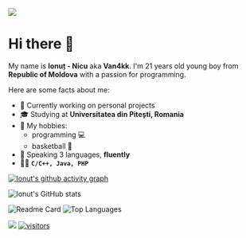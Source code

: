 [<img src="https://github-ads.s3.eu-central-1.amazonaws.com/support-ukraine.svg?t=1" />](https://supportukrainenow.org)

# Hi there 👋

My name is **Ionuț - Nicu** aka **Van4kk**. I'm 21 years old young boy from **Republic of Moldova** with a passion for programming.

Here are some facts about me:

- 🔭 Currently working on personal projects
- 🎓 Studying at **Universitatea din Pitești,  Romania**
- 🤔 My hobbies:
  - programming :computer: 
  - basketball :basketball:
- :eyes: Speaking 3 languages, **fluently**
- :man_technologist: **`C/C++, Java, PHP`**

[![Ionut's github activity graph](https://github-readme-activity-graph.cyclic.app/graph?username=Van4kk&bg_color=0d1117&color=30363d&line=e6edf3&point=a371ed&area=true&hide_border=true)](https://github.com/ashutosh00710/github-readme-activity-graph)
<picture>
  <source srcset="https://github-readme-activity-graph.cyclic.app/graph?username=Van4kk&bg_color=0d1117&color=30363d&line=e6edf3&point=a371ed&area=true&hide_border=true" media="(prefers-color-scheme: dark)" />
  <img src="https://github-readme-stats.vercel.app/api?username=Van4kk&show_icons=true"  alt=""/>
</picture>

![Ionut's GitHub stats](https://github-readme-stats.vercel.app/api?username=Van4kk)
<picture>
  <source srcset="https://github-readme-stats.vercel.app/api?username=Van4kk&show_icons=true&theme=dark" media="(prefers-color-scheme: dark)" />
  <source srcset="https://github-readme-stats.vercel.app/api?username=anuraghazra&show_icons=true" media="(prefers-color-scheme: light), (prefers-color-scheme: no-preference)" />
  <img src="https://github-readme-stats.vercel.app/api?username=Van4kk&show_icons=true"  alt=""/>
</picture>

![Readme Card](https://github-readme-stats.vercel.app/api/pin/?username=Laravel-Lang&repo=lang&show_owner=true)
![Top Languages](https://github-readme-stats.vercel.app/api/top-langs/?username=Van4kk&layout=compact&langs_count=10)


<a href="https://github.com/Van4kk"><img src="https://img.shields.io/github/followers/Van4kk?color=green&label=Follower"></a>
<a href="https://github.com/Van4kk">![visitors](https://visitor-badge.laobi.icu/badge?page_id=Van4kk.Van4kk)</a>

